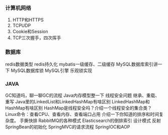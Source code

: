 ### 计算机网络
1. HTTP和HTTPS
2. TCPUDP
3. Cookie和Session
4. TCP三次握手，四次挥手

### 数据库
redis数据类型
redis持久化
mybatis一级缓存、二级缓存
MySQL数据库索引讲一下
MySQL数据库锁
MySQL引擎
乐观锁实现

### JAVA
GC知道吗，聊一聊GC的流程
Java内存模型整一下
线程安全问题
继承、重载、重写
Java里的LinkedList和LinkedHashMap有啥区别
LinkedHashMap和HashMap有啥区别
HashMap是线程安全吗？介绍一个线程安全的集合类？
Linux命令：查看CPU、查看内存、查看端口占用
介绍一下你知道的排序和时间复杂度。
手撕快排
RabbitMQ的各种模式
Elasticsearch的倒排索引
设计模式
反射
SpringBean的初始化
SpringMVC的请求流程
SpringIOC和AOP
